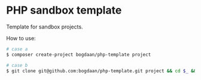 # PHP sandbox template  

Template for sandbox projects.

How to use:
```bash
# case a
$ composer create-project bogdaan/php-template project

# case b
$ git clone git@github.com:bogdaan/php-template.git project && cd $_ && rm -rf .git && git init
```
